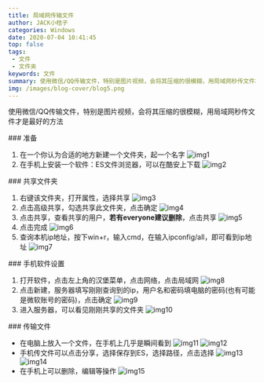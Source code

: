 ```yaml
---
title: 局域网传输文件
author: JACK小桔子
categories: Windows
date: 2020-07-04 10:41:45
top: false
tags: 
 - 文件
 - 文件夹
keywords: 文件
summary: 使用微信/QQ传输文件，特别是图片视频，会将其压缩的很模糊，用局域网秒传文件才是最好的方法
img: /images/blog-cover/blog5.png
---
```

使用微信/QQ传输文件，特别是图片视频，会将其压缩的很模糊，用局域网秒传文件才是最好的方法

### 准备
1. 在一个你认为合适的地方新建一个文件夹，起一个名字
![img1](/images/blog/blog5/img1.png "© JACK小桔子")
2. 在手机上安装一个软件：ES文件浏览器，可以在酷安上下载
![img2](/images/blog/blog5/img2.png "© JACK小桔子")

### 共享文件夹
1. 右键该文件夹，打开属性，选择共享
![img3](/images/blog/blog5/img3.png "© JACK小桔子")
2. 点击高级共享，勾选共享此文件夹，点击确定
![img4](/images/blog/blog5/img4.png "© JACK小桔子")
3. 点击共享，查看共享的用户，**若有everyone建议删除**，点击共享
![img5](/images/blog/blog5/img5.png "© JACK小桔子")
4. 点击完成
![img6](/images/blog/blog5/img6.png "© JACK小桔子")
5. 查询本机ip地址，按下win+r，输入cmd，在输入ipconfig/all，即可看到ip地址
![img7](/images/blog/blog5/img7.png "© JACK小桔子")

### 手机软件设置
1. 打开软件，点击左上角的汉堡菜单，点击网络，点击局域网
![img8](/images/blog/blog5/img8.png "© JACK小桔子")
2. 点击新建，服务器填写刚刚查询到的ip，用户名和密码填电脑的密码(也有可能是微软账号的密码)，点击确定
![img9](/images/blog/blog5/img9.png "© JACK小桔子")
3. 进入服务器，可以看见刚刚共享的文件夹
![img10](/images/blog/blog5/img10.png "© JACK小桔子")

### 传输文件
* 在电脑上放入一个文件，在手机上几乎是瞬间看到
![img11](/images/blog/blog5/img11.png "© JACK小桔子")
![img12](/images/blog/blog5/img12.png "© JACK小桔子")
* 手机传文件可以点击分享，选择保存到ES，选择路径，点击选择
![img13](/images/blog/blog5/img13.png "© JACK小桔子")
![img14](/images/blog/blog5/img14.png "© JACK小桔子")
* 在手机上可以删除，编辑等操作
![img15](/images/blog/blog5/img15.png "© JACK小桔子")